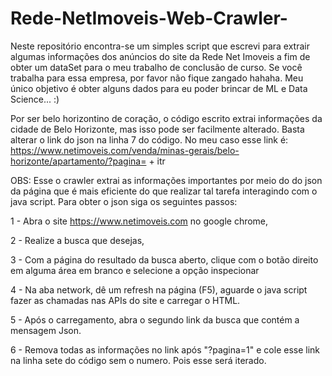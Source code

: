 # Rede-NetImoveis-Web-Crawler-
Neste repositório encontra-se um simples script que escrevi para extrair algumas informações dos anúncios do site da Rede Net Imoveis a fim de obter um dataSet para o meu trabalho de conclusão de curso. Se você trabalha para essa empresa, por favor não fique zangado hahaha. Meu único objetivo é obter alguns dados para eu poder brincar de ML e Data Science... :) 

Por ser belo horizontino de coração, o código escrito extrai informações da cidade de Belo Horizonte, mas isso pode ser facilmente alterado. Basta alterar o link do json na linha 7 do código. No meu caso esse link é: https://www.netimoveis.com/venda/minas-gerais/belo-horizonte/apartamento/?pagina= + itr 

OBS: Esse o crawler extrai as informações importantes por meio do do json da página que é mais eficiente do que realizar tal tarefa interagindo com o java script. Para obter o json siga os seguintes passos: 
  
  1 - Abra o site https://www.netimoveis.com no google chrome,
  
  2 - Realize a busca que desejas,
  
  3 - Com a página do resultado da busca aberto, clique com o botão direito em alguma área em branco e selecione a opção inspecionar
  
  4 - Na aba network, dê um refresh na página (F5), aguarde o java script fazer as chamadas nas APIs do site e carregar o HTML. 
  
  5 - Após o carregamento, abra o segundo link da busca que contém a mensagem Json. 
  
  6 - Remova todas as informações no link após "?pagina=1" e cole esse link na linha sete do código sem o numero. Pois esse será iterado. 

